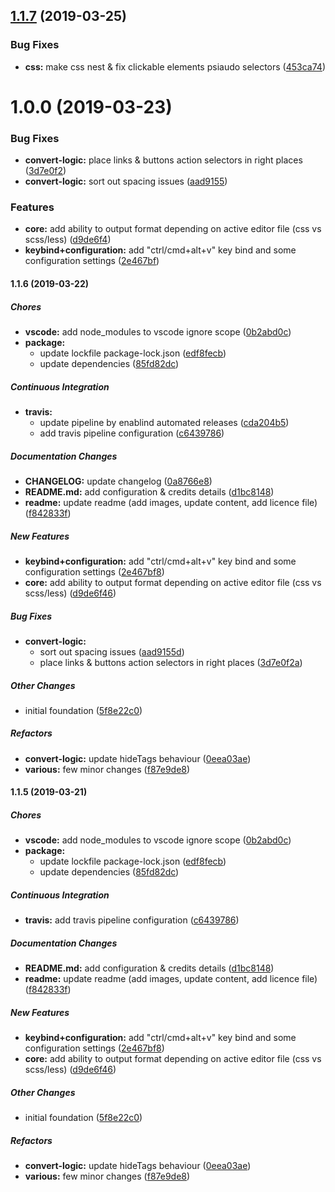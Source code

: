 ## [1.1.7](https://github.com/SlimDogs/vscode-html-to-css/compare/v1.1.6...v1.1.7) (2019-03-25)


### Bug Fixes

* **css:** make css nest & fix clickable elements psiaudo selectors ([453ca74](https://github.com/SlimDogs/vscode-html-to-css/commit/453ca74))

# 1.0.0 (2019-03-23)


### Bug Fixes

* **convert-logic:** place links & buttons action selectors in right places ([3d7e0f2](https://github.com/SlimDogs/vscode-html-to-css/commit/3d7e0f2))
* **convert-logic:** sort out spacing issues ([aad9155](https://github.com/SlimDogs/vscode-html-to-css/commit/aad9155))


### Features

* **core:** add ability to output format depending on active editor file (css vs scss/less) ([d9de6f4](https://github.com/SlimDogs/vscode-html-to-css/commit/d9de6f4))
* **keybind+configuration:** add "ctrl/cmd+alt+v" key bind and some configuration settings ([2e467bf](https://github.com/SlimDogs/vscode-html-to-css/commit/2e467bf))

#### 1.1.6 (2019-03-22)

##### Chores

* **vscode:**  add node_modules to vscode ignore scope ([0b2abd0c](https://github.com/SlimDogs/vscode-html-to-css/commit/0b2abd0c3da7d1e87a1f8888f6c5d754c23fda0c))
* **package:**
  *  update lockfile package-lock.json ([edf8fecb](https://github.com/SlimDogs/vscode-html-to-css/commit/edf8fecb24b40760ecb5055937254bbaa451cd84))
  *  update dependencies ([85fd82dc](https://github.com/SlimDogs/vscode-html-to-css/commit/85fd82dc414f820250dad5a70d9b6cce7459fab9))

##### Continuous Integration

* **travis:**
  *  update pipeline by enablind automated releases ([cda204b5](https://github.com/SlimDogs/vscode-html-to-css/commit/cda204b50297bf52941f62aecd31413f57690c8a))
  *  add travis pipeline configuration ([c6439786](https://github.com/SlimDogs/vscode-html-to-css/commit/c643978613450aaed593fd612d2cd23cb1d816d3))

##### Documentation Changes

* **CHANGELOG:**  update changelog ([0a8766e8](https://github.com/SlimDogs/vscode-html-to-css/commit/0a8766e804c8e474c1f8bfa872a0e840b7ee00f2))
* **README.md:**  add configuration & credits details ([d1bc8148](https://github.com/SlimDogs/vscode-html-to-css/commit/d1bc814895ee5bcbcc0531e3a0a85d7dda6c87f8))
* **readme:**  update readme (add images, update content, add licence file) ([f842833f](https://github.com/SlimDogs/vscode-html-to-css/commit/f842833f454fb3eaa9475d4cc22dd64a64b3bb58))

##### New Features

* **keybind+configuration:**  add "ctrl/cmd+alt+v" key bind and some configuration settings ([2e467bf8](https://github.com/SlimDogs/vscode-html-to-css/commit/2e467bf82991897c4bded2047e436b2cb5c9ea5e))
* **core:**  add ability to output format depending on active editor file (css vs scss/less) ([d9de6f46](https://github.com/SlimDogs/vscode-html-to-css/commit/d9de6f46024d7da0d93e4533fe7659292097d667))

##### Bug Fixes

* **convert-logic:**
  *  sort out spacing issues ([aad9155d](https://github.com/SlimDogs/vscode-html-to-css/commit/aad9155d4f6dc1c89656407827f22fa55a2f3450))
  *  place links & buttons action selectors in right places ([3d7e0f2a](https://github.com/SlimDogs/vscode-html-to-css/commit/3d7e0f2a3d00de977e98f73510977eb709980893))

##### Other Changes

*  initial foundation ([5f8e22c0](https://github.com/SlimDogs/vscode-html-to-css/commit/5f8e22c0739684c2fca5958f811292529c9c374e))

##### Refactors

* **convert-logic:**  update hideTags behaviour ([0eea03ae](https://github.com/SlimDogs/vscode-html-to-css/commit/0eea03ae4e6333eb75dfa3c9336a5aab3f69d03b))
* **various:**  few minor changes ([f87e9de8](https://github.com/SlimDogs/vscode-html-to-css/commit/f87e9de8b9ffba9000b2ac9d8ac272f0e7fec25c))

#### 1.1.5 (2019-03-21)

##### Chores

* **vscode:**  add node_modules to vscode ignore scope ([0b2abd0c](https://github.com/SlimDogs/vscode-html-to-css/commit/0b2abd0c3da7d1e87a1f8888f6c5d754c23fda0c))
* **package:**
  *  update lockfile package-lock.json ([edf8fecb](https://github.com/SlimDogs/vscode-html-to-css/commit/edf8fecb24b40760ecb5055937254bbaa451cd84))
  *  update dependencies ([85fd82dc](https://github.com/SlimDogs/vscode-html-to-css/commit/85fd82dc414f820250dad5a70d9b6cce7459fab9))

##### Continuous Integration

* **travis:**  add travis pipeline configuration ([c6439786](https://github.com/SlimDogs/vscode-html-to-css/commit/c643978613450aaed593fd612d2cd23cb1d816d3))

##### Documentation Changes

* **README.md:**  add configuration & credits details ([d1bc8148](https://github.com/SlimDogs/vscode-html-to-css/commit/d1bc814895ee5bcbcc0531e3a0a85d7dda6c87f8))
* **readme:**  update readme (add images, update content, add licence file) ([f842833f](https://github.com/SlimDogs/vscode-html-to-css/commit/f842833f454fb3eaa9475d4cc22dd64a64b3bb58))

##### New Features

* **keybind+configuration:**  add "ctrl/cmd+alt+v" key bind and some configuration settings ([2e467bf8](https://github.com/SlimDogs/vscode-html-to-css/commit/2e467bf82991897c4bded2047e436b2cb5c9ea5e))
* **core:**  add ability to output format depending on active editor file (css vs scss/less) ([d9de6f46](https://github.com/SlimDogs/vscode-html-to-css/commit/d9de6f46024d7da0d93e4533fe7659292097d667))

##### Other Changes

*  initial foundation ([5f8e22c0](https://github.com/SlimDogs/vscode-html-to-css/commit/5f8e22c0739684c2fca5958f811292529c9c374e))

##### Refactors

* **convert-logic:**  update hideTags behaviour ([0eea03ae](https://github.com/SlimDogs/vscode-html-to-css/commit/0eea03ae4e6333eb75dfa3c9336a5aab3f69d03b))
* **various:**  few minor changes ([f87e9de8](https://github.com/SlimDogs/vscode-html-to-css/commit/f87e9de8b9ffba9000b2ac9d8ac272f0e7fec25c))
